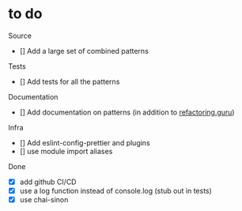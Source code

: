 # to do

Source

- [] Add a large set of combined patterns

Tests

- [] Add tests for all the patterns

Documentation

- [] Add documentation on patterns (in addition to [refactoring.guru](https://refactoring.guru/design-patterns))

Infra

- [] Add eslint-config-prettier and plugins
- [] use module import aliases

Done

- [x] add github CI/CD
- [x] use a log function instead of console.log (stub out in tests)
- [x] use chai-sinon
